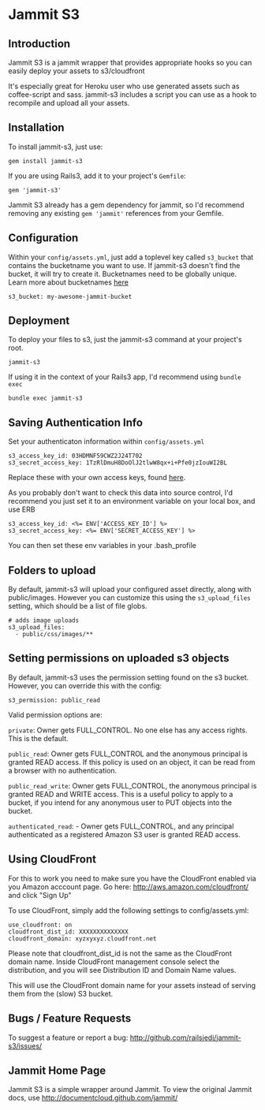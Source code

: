 # Jammit S3

## Introduction

Jammit S3 is a jammit wrapper that provides appropriate hooks so you can easily deploy your assets to s3/cloudfront

It's especially great for Heroku user who use generated assets such as coffee-script and sass. jammit-s3 includes a script you can use as a hook to recompile and upload all your assets.


## Installation

To install jammit-s3, just use:

    gem install jammit-s3

If you are using Rails3, add it to your project's `Gemfile`:

    gem 'jammit-s3'


Jammit S3 already has a gem dependency for jammit, so I'd recommend removing any existing `gem 'jammit'` references from your Gemfile.


## Configuration

Within your `config/assets.yml`, just add a toplevel key called `s3_bucket` that contains the bucketname you want to use. If jammit-s3 doesn't find the bucket, it will try to create it. Bucketnames need to be globally unique. Learn more about bucketnames [here](http://support.rightscale.com/06-FAQs/FAQ_0094_-_What_are_valid_S3_bucket_names%3F)

    s3_bucket: my-awesome-jammit-bucket

## Deployment

To deploy your files to s3, just the jammit-s3 command at your project's root.

    jammit-s3

If using it in the context of your Rails3 app, I'd recommend using `bundle exec`

    bundle exec jammit-s3

## Saving Authentication Info

Set your authenticaton information within `config/assets.yml`

    s3_access_key_id: 03HDMNF59CWZ2J24T702
    s3_secret_access_key: 1TzRlDmuH8DoOlJ2tlwW8qx+i+Pfe0jzIouWI2BL

Replace these with your own access keys, found [here](https://aws-portal.amazon.com/gp/aws/developer/account/index.html?ie=UTF8&action=access-key).

As you probably don't want to check this data into source control, I'd recommend you just set it to an environment variable on your local box, and use ERB

    s3_access_key_id: <%= ENV['ACCESS_KEY_ID'] %>
    s3_secret_access_key: <%= ENV['SECRET_ACCESS_KEY'] %>

You can then set these env variables in your .bash_profile


## Folders to upload

By default, jammit-s3 will upload your configured asset directly, along with public/images. However you can customize this using the `s3_upload_files` setting, which should be a list of file globs.

    # adds image uploads
    s3_upload_files:
      - public/css/images/**

## Setting permissions on uploaded s3 objects

By default, jammit-s3 uses the permission setting found on the s3 bucket. However, you can override this with the config:

    s3_permission: public_read

Valid permission options are:

`private`: Owner gets FULL_CONTROL. No one else has any access rights. This is the default.

`public_read`: Owner gets FULL_CONTROL and the anonymous principal is granted READ access. If this policy is used on an object, it can be read from a browser with no authentication.

`public_read_write`: Owner gets FULL_CONTROL, the anonymous principal is granted READ and WRITE access. This is a useful policy to apply to a bucket, if you intend for any anonymous user to PUT objects into the bucket.

`authenticated_read`: - Owner gets FULL_CONTROL, and any principal authenticated as a registered Amazon S3 user is granted READ access.

## Using CloudFront

For this to work you need to make sure you have the CloudFront enabled via you Amazon acccount page. Go here: http://aws.amazon.com/cloudfront/ and click "Sign Up"

To use CloudFront, simply add the following settings to config/assets.yml:

    use_cloudfront: on
    cloudfront_dist_id: XXXXXXXXXXXXXX
    cloudfront_domain: xyzxyxyz.cloudfront.net

Please note that cloudfront_dist_id is not the same as the CloudFront domain
name. Inside CloudFront management console select the
distribution, and you will see Distribution ID and Domain Name values.

This will use the CloudFront domain name for your assets instead of serving them from the (slow) S3 bucket.

## Bugs / Feature Requests

To suggest a feature or report a bug:
http://github.com/railsjedi/jammit-s3/issues/


## Jammit Home Page

Jammit S3 is a simple wrapper around Jammit. To view the original Jammit docs, use http://documentcloud.github.com/jammit/

